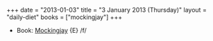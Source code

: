 +++
date = "2013-01-03"
title = "3 January 2013 (Thursday)"
layout = "daily-diet"
books = ["mockingjay"]
+++

<ul>
<li class="entry Book">Book: <a href="/books/mockingjay">Mockingjay</a> {E} /f/</li>
</ul>